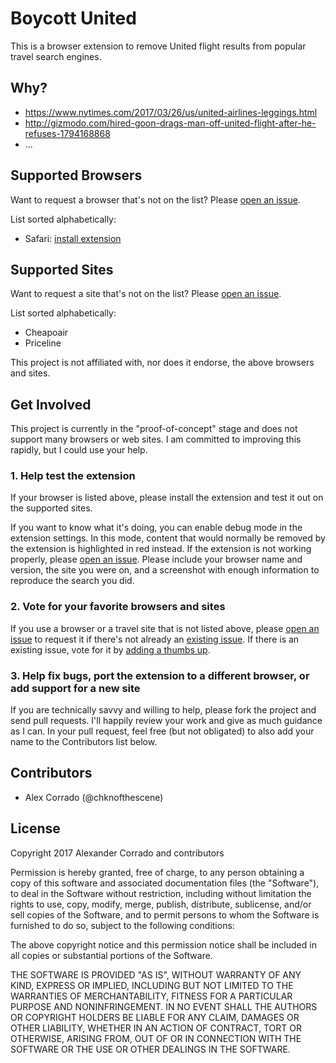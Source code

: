 # Boycott United

This is a browser extension to remove United flight results from popular travel search engines.

## Why?

- https://www.nytimes.com/2017/03/26/us/united-airlines-leggings.html
- http://gizmodo.com/hired-goon-drags-man-off-united-flight-after-he-refuses-1794168868
- ...

## Supported Browsers

Want to request a browser that's not on the list? Please [open an issue][0].

List sorted alphabetically:

- Safari: [install extension](https://github.com/chkn/BoycottUnited/releases/download/v1.0/BoycottUnited.safariextz)

## Supported Sites

Want to request a site that's not on the list? Please [open an issue][0].

List sorted alphabetically:

- Cheapoair
- Priceline

This project is not affiliated with, nor does it endorse, the above browsers and sites.

## Get Involved

This project is currently in the "proof-of-concept" stage and does not support many browsers or web sites. I am committed to improving this rapidly, but I could use your help.

### 1. Help test the extension

If your browser is listed above, please install the extension and test it out on the supported sites.

If you want to know what it's doing, you can enable debug mode in the extension settings. In this mode, content that would normally be removed by the extension is highlighted in red instead. If the extension is not working properly, please [open an issue][0]. Please include your browser name and version, the site you were on, and a screenshot with enough information to reproduce the search you did.

### 2. Vote for your favorite browsers and sites

If you use a browser or a travel site that is not listed above, please [open an issue][0] to request it if there's not already an [existing issue][1]. If there is an existing issue, vote for it by [adding a thumbs up][2].

### 3. Help fix bugs, port the extension to a different browser, or add support for a new site

If you are technically savvy and willing to help, please fork the project and send pull requests. I'll happily review your work and give as much guidance as I can. In your pull request, feel free (but not obligated) to also add your name to the Contributors list below.

## Contributors

- Alex Corrado (@chknofthescene)


[0]: https://github.com/chkn/BoycottUnited/issues/new
[1]: https://github.com/chkn/BoycottUnited/issues
[2]: https://github.com/blog/2119-add-reactions-to-pull-requests-issues-and-comments

## License

Copyright 2017 Alexander Corrado and contributors

Permission is hereby granted, free of charge, to any person obtaining a copy of this software and associated documentation files (the "Software"), to deal in the Software without restriction, including without limitation the rights to use, copy, modify, merge, publish, distribute, sublicense, and/or sell copies of the Software, and to permit persons to whom the Software is furnished to do so, subject to the following conditions:

The above copyright notice and this permission notice shall be included in all copies or substantial portions of the Software.

THE SOFTWARE IS PROVIDED "AS IS", WITHOUT WARRANTY OF ANY KIND, EXPRESS OR IMPLIED, INCLUDING BUT NOT LIMITED TO THE WARRANTIES OF MERCHANTABILITY, FITNESS FOR A PARTICULAR PURPOSE AND NONINFRINGEMENT. IN NO EVENT SHALL THE AUTHORS OR COPYRIGHT HOLDERS BE LIABLE FOR ANY CLAIM, DAMAGES OR OTHER LIABILITY, WHETHER IN AN ACTION OF CONTRACT, TORT OR OTHERWISE, ARISING FROM, OUT OF OR IN CONNECTION WITH THE SOFTWARE OR THE USE OR OTHER DEALINGS IN THE SOFTWARE.